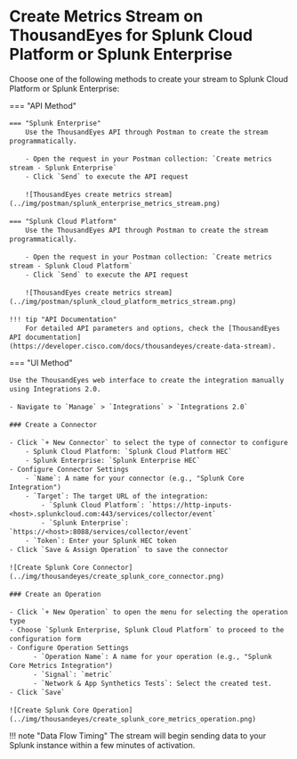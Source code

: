 # Create Metrics Stream on ThousandEyes for Splunk Cloud Platform or Splunk Enterprise

Choose one of the following methods to create your stream to Splunk Cloud Platform or Splunk Enterprise:

=== "API Method"

    === "Splunk Enterprise"
        Use the ThousandEyes API through Postman to create the stream programmatically.
        
        - Open the request in your Postman collection: `Create metrics stream - Splunk Enterprise`
        - Click `Send` to execute the API request
        
        ![ThousandEyes create metrics stream](../img/postman/splunk_enterprise_metrics_stream.png)
        
    === "Splunk Cloud Platform"
        Use the ThousandEyes API through Postman to create the stream programmatically.
        
        - Open the request in your Postman collection: `Create metrics stream - Splunk Cloud Platform`
        - Click `Send` to execute the API request
        
        ![ThousandEyes create metrics stream](../img/postman/splunk_cloud_platform_metrics_stream.png)

    !!! tip "API Documentation"
        For detailed API parameters and options, check the [ThousandEyes API documentation](https://developer.cisco.com/docs/thousandeyes/create-data-stream).

=== "UI Method"

    Use the ThousandEyes web interface to create the integration manually using Integrations 2.0.

    - Navigate to `Manage` > `Integrations` > `Integrations 2.0`

    ### Create a Connector

    - Click `+ New Connector` to select the type of connector to configure
        - Splunk Cloud Platform: `Splunk Cloud Platform HEC`
        - Splunk Enterprise: `Splunk Enterprise HEC`
    - Configure Connector Settings    
        - `Name`: A name for your connector (e.g., "Splunk Core Integration")
        - `Target`: The target URL of the integration:
            - `Splunk Cloud Platform`: `https://http-inputs-<host>.splunkcloud.com:443/services/collector/event`
            - `Splunk Enterprise`: `https://<host>:8088/services/collector/event`
        - `Token`: Enter your Splunk HEC token
    - Click `Save & Assign Operation` to save the connector

    ![Create Splunk Core Connector](../img/thousandeyes/create_splunk_core_connector.png)

    ### Create an Operation

    - Click `+ New Operation` to open the menu for selecting the operation type
    - Choose `Splunk Enterprise, Splunk Cloud Platform` to proceed to the configuration form
    - Configure Operation Settings
          - `Operation Name`: A name for your operation (e.g., "Splunk Core Metrics Integration")
          - `Signal`: `metric`
          - `Network & App Synthetics Tests`: Select the created test.
    - Click `Save`

    ![Create Splunk Core Operation](../img/thousandeyes/create_splunk_core_metrics_operation.png)

!!! note "Data Flow Timing"
    The stream will begin sending data to your Splunk instance within a few minutes of activation.
